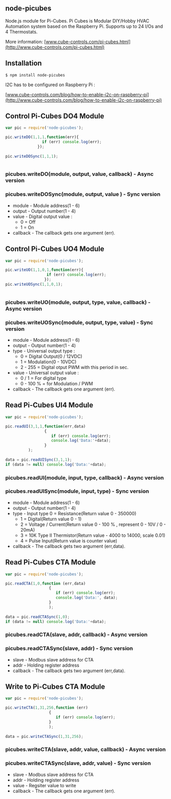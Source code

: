 ## node-picubes   

Node.js module for Pi-Cubes.
Pi Cubes is Modular DIY/Hobby HVAC Automation system based on the Raspberry Pi. 
Supports up to 24 I/Os and 4 Thermostats.

More information: [www.cube-controls.com/pi-cubes.html](http://www.cube-controls.com/pi-cubes.html)

## Installation

    $ npm install node-picubes

I2C has to be configured on Raspberry Pi :

[www.cube-controls.com/blog/how-to-enable-i2c-on-raspberry-pi](http://www.cube-controls.com/blog/how-to-enable-i2c-on-raspberry-pi)

## Control Pi-Cubes DO4 Module

```js
var pic = require('node-picubes');

pic.writeDO(1,1,1,function(err){
	            if (err) console.log(err);
   	          });
			  
pic.writeDOSync(1,1,1);			  
			  
```

### picubes.writeDO(module, output, value, callback) - Async version
### picubes.writeDOSync(module, output, value )      - Sync version

- module - Module address(1 - 6)
- output - Output number(1 - 4)
- value  - Digital output value :
  - 0 = Off
  - 1 = On
- callback - The callback gets one argument (err).

## Control Pi-Cubes UO4 Module

```js
var pic = require('node-picubes');

pic.writeUO(1,1,0,1,function(err){
	              if (err) console.log(err);
   	             });
pic.writeUOSync(1,1,0,1);					 
				 
```

### picubes.writeUO(module, output, type, value, callback) - Async version
### picubes.writeUOSync(module, output, type, value)       - Sync version

- module - Module address(1 - 6)
- output - Output number(1 - 4)
- type   - Universal output type :
  - 0 = Digital Output(0 / 12VDC)
  - 1 = Modulation(0 - 10VDC)
  - 2 - 255 = Digital otput PWM with this period in sec.
- value  - Universal output value :
  - 0 / 1 = For digital type
  - 0 - 100 % = for Modulation / PWM
- callback - The callback gets one argument (err).

## Read Pi-Cubes UI4 Module

```js
var pic = require('node-picubes');

pic.readUI(3,1,1,function(err,data)
                 {
	                if (err) console.log(err);
                    console.log('Data:'+data);
   	             }
          );
		  
data = pic.readUISync(3,1,1);
if (data != null) console.log('Data:'+data);		  
```

### picubes.readUI(module, input, type, callback) - Async version
### picubes.readUISync(module, input, type)       - Sync version

- module - Module address(1 - 6)
- output - Output number(1 - 4)
- type   - Input type
0 = Resistance(Return value 0 - 350000)
  - 1 = Digital(Return value 0 - 1)
  - 2 = Voltage / Current(Return value 0 - 100 % , represent 0 - 10V / 0 - 20mA)
  - 3 = 10K Type II Thermistor(Return value - 4000 to 14000, scale 0.01)
  - 4 = Pulse Input(Return value is counter value)
- callback - The callback gets two argument (err,data).


## Read Pi-Cubes CTA Module

```js
var pic = require('node-picubes');

pic.readCTA(1,0,function (err,data)
				   {
				      if (err) console.log(err);
				      console.log('Data:', data);
				   }
				   );
		  
data = pic.readCTASync(1,0);
if (data != null) console.log('Data:'+data);		  
```

### picubes.readCTA(slave, addr, callback) - Async version
### picubes.readCTASync(slave, addr)       - Sync version

- slave - Modbus slave address for CTA
- addr  - Holding register address
- callback - The callback gets two argument (err,data).


## Write to Pi-Cubes CTA Module

```js
var pic = require('node-picubes');

pic.writeCTA(1,31,256,function (err)
				   {
				      if (err) console.log(err);
				   }
				   );
		  
data = pic.writeCTASync(1,31,256);
```

### picubes.writeCTA(slave, addr, value, callback) - Async version
### picubes.writeCTASync(slave, addr, value)       - Sync version

- slave - Modbus slave address for CTA
- addr  - Holding register address
- value - Regsiter value to write
- callback - The callback gets one argument (err).

